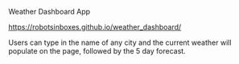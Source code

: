 Weather Dashboard App

https://robotsinboxes.github.io/weather_dashboard/


Users can type in the name of any city and the current weather will populate on the page, followed by the 5 day forecast.
